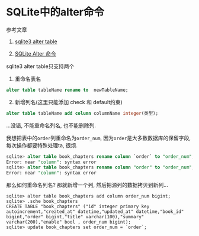 # SQLite中的alter命令

参考文章

1. [sqlite3 alter table](https://blog.csdn.net/majiakun1/article/details/46530111)

2. [SQLite Alter 命令](http://www.runoob.com/sqlite/sqlite-alter-command.html)

sqlite3 alter table只支持两个

1. 重命名表名

```sql
alter table tableName rename to  newTableName;
```

2. 新增列名(这里只能添加 check 和 default约束)

```sql
alter table tableName add column columnName integer(类型);
```

...没错, 不能重命名列名, 也不能删除列.

我想把表中的`order`列重命名为`order_num`, 因为`order`是大多数数据库的保留字段, 每次操作都要特殊处理ta, 很烦.

```sql
sqlite> alter table book_chapters rename column `order` to "order_num";
Error: near "column": syntax error
sqlite> alter table book_chapters rename column "order" to "order_num";
Error: near "column": syntax error
```

那么如何重命名列名? 那就新增一个列, 然后把源列的数据拷贝到新列...

```
sqlite> alter table book_chapters add column order_num bigint;
sqlite> .sche book_chapters
CREATE TABLE "book_chapters" ("id" integer primary key autoincrement,"created_at" datetime,"updated_at" datetime,"book_id" bigint,"order" bigint,"title" varchar(100),"summary" varchar(200),"enable" bool , order_num bigint);
sqlite> update book_chapters set order_num = `order`;
```